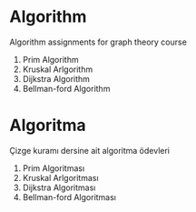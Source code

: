 # Algorithm
Algorithm assignments for graph theory course

  1. Prim Algorithm
  2. Kruskal Arlgorithm
  3. Dijkstra Algorithm
  4. Bellman-ford Algorithm

# Algoritma 
Çizge kuramı dersine ait algoritma ödevleri

  1. Prim Algoritması
  2. Kruskal Arlgoritması
  3. Dijkstra Algoritması
  4. Bellman-ford Algoritması
